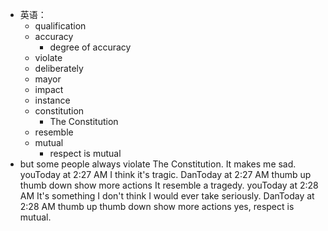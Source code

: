 - 英语：
	- qualification
	- accuracy
		- degree of accuracy
	- violate
	- deliberately
	- mayor
	- impact
	- instance
	- constitution
		- The Constitution
	- resemble
	- mutual
		- respect is mutual
- but some people always violate The Constitution. It makes me sad.
  youToday at 2:27 AM
  I think it's tragic.
  DanToday at 2:27 AM
  thumb up
  thumb down
  show more actions
  It resemble a tragedy.
  youToday at 2:28 AM
  It's something I don't think I would ever take seriously.
  DanToday at 2:28 AM
  thumb up
  thumb down
  show more actions
  yes, respect is mutual.